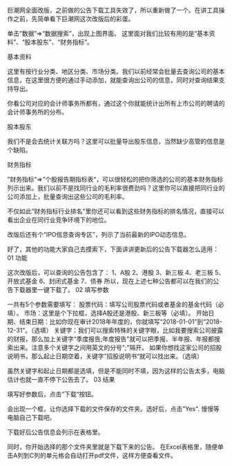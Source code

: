 巨潮网全面改版，之前做的公告下载工具失效了，所以重新做了一个。在讲工具操作之前，先简单看下巨潮网这次改版后的彩蛋。

单击“数据”=>“数据搜索”，出现上图界面。
这里面对我们比较有用的是“基本资料”、“股本股东”、“财务指标”。

基本资料

这里有按行业分类、地区分类、市场分类。我们以前经常会批量去查询公司的基本信息，在这里很方便的通过手动添加，就能查询出公司的信息，同时对查询结果支持导出。

你看公司对应的会计师事务所都有，通过这个你就能统计出所有上市公司的聘请的会计师事务所的分布。

股本股东

我们不是会去统计关联方吗？这里可以批量导出股东信息，当然缺少高管的信息是个缺陷。

财务指标

”财务指标“=>”个股报告期指标表“，可以很轻松的把你筛选的公司的基本财务指标列示出来。我们以前不是找同行业的毛利率很费劲吗？这里你可以直接把同行业的公司添加上，批量查询出这些公司的毛利率。

不仅如此”财务指标行业排名"里你还可以看到这些财务指标的排名情况，直接可以看出企业在同行业竞争环境下的地位。

改版后还有个“IPO信息查询专区”，列示了当前最新的IPO动态信息。

好了，其他的功能大家自己去摸索下，下面讲讲更新后的公告下载器怎么适用：
01
功能

这次改版后，可以查询的公告包含了：
1、A股
2、港股
3、新三板
4、老三板
5、开放式基金
6、封闭式基金
7、债券
所以，现在上述七种公告都可以在我们的公告下载器里一键下载了。
02
填写参数

一共有5个参数需要填写：
股票代码：填写公司股票代码或者基金的基金代码（必填）。
市场：这里是个下拉框，选择A股还是港股、新三板等（必填）。
开始日期、结束日期：比如你现在审计2018年年度的，你就填写“2018-01-01”到“2018-12-31”。（选填）
关键字：我们可以搜索特殊的关键字眼，比如我要搜索公司披露的财报，那么加上关键字“季度报告;年度报告"就可以把季报、半年报、年报都搜索出来。注意多个关键字之间用英文的分号";"隔开。
如果你想找这家公司的招股说明书，那么起止日期空着，关键字”招股说明书“就可以找出来。（选填）

虽然关键字和起止日期都是选填，但是不能同时不填，因为这样的公告太多，电脑估计也就一直不停下公告去了。
03
结果

填写好参数后，点击”下载“按钮。

会出现一个框，让你选择下载的文件保存的文件夹。选好后，点击”Yes".
慢慢等电脑自己下载吧。

下载好后公告信息会列示在表格里。

同时，你开始选择的那个文件夹里就是下载下来的公告。
在Excel表格里，随便单击A列到C列的单元格会自动打开pdf文件，这样方便查看文件。